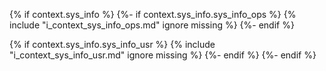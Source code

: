 {% if context.sys_info %}
{%- if context.sys_info.sys_info_ops %}
{% include "i_context_sys_info_ops.md" ignore missing %}
{%- endif %}

{% if context.sys_info.sys_info_usr %}
{% include "i_context_sys_info_usr.md" ignore missing %}
{%- endif %}
{%- endif %}


